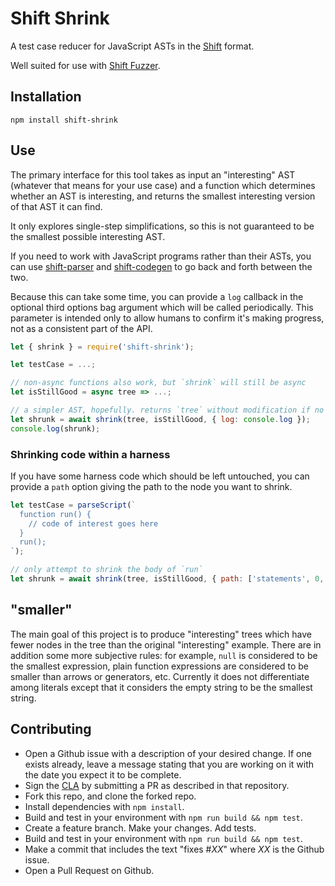 # Shift Shrink

A test case reducer for JavaScript ASTs in the [Shift](https://github.com/shapesecurity/shift-spec) format.

Well suited for use with [Shift Fuzzer](https://github.com/shapesecurity/shift-fuzzer-js).

## Installation

```
npm install shift-shrink
```

## Use

The primary interface for this tool takes as input an "interesting" AST (whatever that means for your use case) and a function which determines whether an AST is interesting, and returns the smallest interesting version of that AST it can find.

It only explores single-step simplifications, so this is not guaranteed to be the smallest possible interesting AST.

If you need to work with JavaScript programs rather than their ASTs, you can use [shift-parser](https://github.com/shapesecurity/shift-parser-js) and [shift-codegen](https://github.com/shapesecurity/shift-codegen-js) to go back and forth between the two.

Because this can take some time, you can provide a `log` callback in the optional third options bag argument which will be called periodically. This parameter is intended only to allow humans to confirm it's making progress, not as a consistent part of the API.

```js
let { shrink } = require('shift-shrink');

let testCase = ...;

// non-async functions also work, but `shrink` will still be async
let isStillGood = async tree => ...;

// a simpler AST, hopefully. returns `tree` without modification if no reduction is possible
let shrunk = await shrink(tree, isStillGood, { log: console.log });
console.log(shrunk);
```

### Shrinking code within a harness

If you have some harness code which should be left untouched, you can provide a `path` option giving the path to the node you want to shrink.

```js
let testCase = parseScript(`
  function run() {
    // code of interest goes here
  }
  run();
`);

// only attempt to shrink the body of `run`
let shrunk = await shrink(tree, isStillGood, { path: ['statements', 0, 'body'] });
```

## "smaller"

The main goal of this project is to produce "interesting" trees which have fewer nodes in the tree than the original "interesting" example. There are in addition some more subjective rules: for example, `null` is considered to be the smallest expression, plain function expressions are considered to be smaller than arrows or generators, etc. Currently it does not differentiate among literals except that it considers the empty string to be the smallest string. 

## Contributing

* Open a Github issue with a description of your desired change. If one exists already, leave a message stating that you are working on it with the date you expect it to be complete.
* Sign the [CLA](https://github.com/shapesecurity/CLA) by submitting a PR as described in that repository.
* Fork this repo, and clone the forked repo.
* Install dependencies with `npm install`.
* Build and test in your environment with `npm run build && npm test`.
* Create a feature branch. Make your changes. Add tests.
* Build and test in your environment with `npm run build && npm test`.
* Make a commit that includes the text "fixes #*XX*" where *XX* is the Github issue.
* Open a Pull Request on Github.
